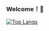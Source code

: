 ### Welcome！👋

<!--
**Hang-Shao/Hang-Shao** is a ✨ _special_ ✨ repository because its `README.md` (this file) appears on your GitHub profile.

Here are some ideas to get you started:

- 🔭 I’m currently working on ...
- 🌱 I’m currently learning ...
- 👯 I’m looking to collaborate on ...
- 🤔 I’m looking for help with ...
- 💬 Ask me about ...
- 📫 How to reach me: ...
- 😄 Pronouns: ...
- ⚡ Fun fact: ...
![Anurag's GitHub stats](https://github-readme-stats.vercel.app/api?username=Hang-shao&show_icons=true)
-->
[![Top Langs](https://github-readme-stats.vercel.app/api/top-langs/?username=Hang-shao&langs_count=8)](https://github.com/anuraghazra/github-readme-stats)
